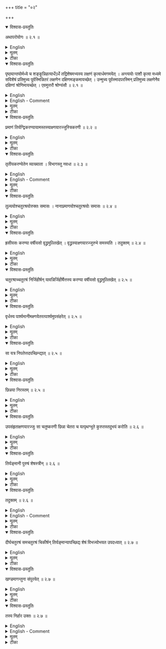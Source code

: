 +++
title = "०२"

+++


<details open><summary>विश्वास-प्रस्तुतिः</summary>

अथापरोयोगः  ॥ २.१  ॥
</details>

<details><summary>English</summary>

Now another method of construction (of a square). 
</details>

<details><summary>मूलम्</summary>

अथापरोयोगः  ॥ २.१  ॥
</details>

<details><summary>टीका</summary>

विहरणाविशेषः इत्यर्थः ॥
</details>

<details open><summary>विश्वास-प्रस्तुतिः</summary>

पृष्ठ्यान्तयोर्मध्ये च शङ्कून्निहत्यार्धेऽर्धे तद्विशेषमभ्यस्य लक्षणं कृत्वार्धमगमयेत् । अन्त्ययोः पाशौ कृत्वा मध्यमे सविशेषं प्रतिमुच्य पूर्वस्मिन्नितरं लक्षणेन दक्षिणमङ्कमायच्छेत् । उन्मुच्य पूर्वस्मादपरस्मिन् प्रतिमुच्य लक्षणेनैव दक्षिणां श्रोणिमायच्छेत् । एवमुत्तरौ श्रोण्यंसौ  ॥ २.१  ॥
</details>

<details><summary>English</summary>

Poles are fixed at both ends and in the middle of the east-west line. A cord measuring half of the east-west line is taken and increased by its viśeșa (the difference between its length and the diagonal of the square produced by it). After giving a mark at this point, the cord is (further) increased by half of the east-west line. Ties are made at both ends of the cord. Fixing the tie at the saviśeșa end at the middle pole and the other tie at the eastern pole, the cord is stretched by the mark so as to obtain the south-eastern corner. By removing the tie from the eastern pole and fixing it to the western pole, the south-western corner is likewise obtained by (stretching the cord with) the mark. In the same way, the north-western and the north-eastern corners (are obtained).
</details>

<details><summary>English - Comment</summary>

2.1. Construction of a square. Apastamba des-cribes here an interesting method of construction of a square. In Fig. 2, EW represents the east-west line, 2a; XU the given cord, a; XV the saviśeșa of a, √2a; and Vr the half cord, a. 

![](../images/fig2.png) 

The cord XY is prepared for its use in the construction of the square. 

The knots at X and Y are tied at ◊ and E respectively and the cord is stretched by the mark V, which gives the south-east corner D. Then the knot at E is taken off and fixed at W. The cord is likewise stretched by the mark V, which fixes the south-western corner C. The process is repeated in the north-eastern and the north-western side. ABCD is the required construction of the square.  
</details>

<details><summary>मूलम्</summary>

पृष्ठ्यान्तयोर्मध्ये च शङ्कून्निहत्यार्धेऽर्धे तद्विशेषमभ्यस्य लक्षणं कृत्वार्धमगमयेत् । अन्त्ययोः पाशौ कृत्वा मध्यमे सविशेषं प्रतिमुच्य पूर्वस्मिन्नितरं लक्षणेन दक्षिणमङ्कमायच्छेत् । उन्मुच्य पूर्वस्मादपरस्मिन् प्रतिमुच्य लक्षणेनैव दक्षिणां श्रोणिमायच्छेत् । एवमुत्तरौ श्रोण्यंसौ  ॥ २.१  ॥
</details>

<details><summary>टीका</summary>

चतुरश्रप्रमाणान्तयोःशङ्कुं निहत्य तयोर्मध्ये च शङ्कुं निहत्य अर्धेप्रमाणार्धे, तद्विशेषंतस्यार्धस्य विशेषं, प्रमाणं तृतीयेन वर्धयेदिति न्यायेन लक्षणं कृत्वा पुनरागमयेत्प्रक्षिपेत् ।
अन्त्ययोः पाशौ कृत्वा मध्यमे शङ्कौ सविशेषं पाशं प्रतिमुच्य पूर्वस्मिन् शङ्कौ इतरं पाशं प्रतिमुच्य लक्षणेन दक्षिणेनापसार्य शङ्कुं निहन्यात् ।
स दक्षिणांसः ।
पूर्वस्माच्छङ्कोः पाशमपरस्मिन् शङ्कौ प्रतिमुच्य तेनैव लक्षणेन दक्षिणं श्रोणिमायच्छेत् ।
तेनैवोदगपसार्य उत्तरां श्रोणिं विपर्यस्योत्तरमंसम् ॥


योगद्वयमिदं समचतुरश्रस्य सम्यक् ॥


करविन्दीया व्याख्या

(अथापरो श्रोण्यंसौ)

प्रमाणमात्रीं रज्जुमित्येव, विहरणोपायो योग इत्युक्तं, पृष्ठ्यान्तयोः मध्ये च शङ्कुं निहत्य ।
व्याख्यातमेतत् ।
अर्धेप्रमाणामात्रचा रज्ज्वा अर्धे तद्विशेषमभ्यस्य संयोज्य लक्षणं कृत्वा सूत्रसविशेषार्धान्ते अर्धं आगमयेत्शिष्टं यथा प्रमाणं भवति तथाऽगमयेत्, अयमर्थःर्धद्विकरणीमात्रीं केवलार्धमात्रीं च एकां रज्जुं मीत्वार्धद्विकरणी मात्रे लक्षणं कृत्वा रज्ज्वन्तौ पाशौ कृत्वा मध्यमे शङ्कौ सविशेषमर्धं प्रतिमुच्य पूर्वस्मिन् शङ्कौ केवलमर्धं प्रतिमुच्य लक्षणेन दक्षिणमंसमायच्छेत्कुर्यात् ।
उन्मुच्य पूर्वस्मादिति स्पष्टार्थः ।
अयमपि योगःसमचतुरश्रविषय एव ।
अर्धे तद्विशेषमिति प्रमामसविशेषयोः प्रस्तुतत्वात्प्रसङ्गेनोच्यते ।

सुन्दरराजीया

(अथापरो श्रोण्यंसौ)

अर्धेप्रमाणार्धमात्रे शुल्बे ।
तद्विशेषंर्धस्यैव विशेषं अभ्यस्य तद्विशेषान्ते लक्षणं कृत्वा अन्यदर्धं निर्विरोषमागमयेत् ।
यथागार्हपत्यचितेः षण्णवत्यङ्गुलाया अन्तययोर्मध्ये च शङ्कून्निहत्य अर्वेऽष्टाचत्वारिंशदङ्गुले तद्विरोषं चतुस्तिलोनं विंशत्यङ्गुलमभ्यस्य लक्षणं कृत्वान्यदर्धं अष्टाचत्वारिंशदङ्गुलं संयोजयेत् ।
एवं चतुस्तिलोनषोडशकोत्तरशताङ्गुलं शुल्बम् ।
अन्तयोरित्यादि स्पष्टम् ।


कपर्दिभाष्यम्
</details>

<details open><summary>विश्वास-प्रस्तुतिः</summary>

प्रमाणं तिर्यग्द्विकरण्यायामस्तस्याक्ष्णयारज्जुस्त्रिकरणी  ॥ २.२ ॥
</details>

<details><summary>English</summary>

The breadth (of a rectangle) being the side of a given square (pramāṇa) and the length the side of a square twice as large (dvikaraṇī), the diagonal equals the side of a square thrice as large (tṛkaraṇī).
</details>

<details><summary>मूलम्</summary>

प्रमाणं तिर्यग्द्विकरण्यायामस्तस्याक्ष्णयारज्जुस्त्रिकरणी  ॥ २.२ ॥
</details>

<details><summary>टीका</summary>

प्रमाणंप्रक्रमादेस्तिर्यङ्नानी ।
द्विकतणीपार्श्वमानीतस्यैव प्रक्रमादेः ।
तस्यैवंभूतस्य दीर्घचतुरश्रस्याक्ष्णयारज्जुस्त्रिकरणीत्रिगुणां भूमिं करोति ।
तस्य तिर्यङ्भानीभूदस्य ।
कथं ? प्रमाणमेकं करोति पार्श्वमानी द्विकरणी सा द्वौ करोति ।
तदुभयमक्ष्णयारज्जुः करोति ।
तदुक्तं दीर्घस्याक्ष्णयारज्जुः ।
इति
</details>

<details open><summary>विश्वास-प्रस्तुतिः</summary>

तृतीयकरण्येतेन व्याख्याता । विभागस्तु नवधा  ॥ २.३ ॥
</details>

<details><summary>English</summary>

Thereby is explained the side of a square one-third the area of a given square (tṛtiyakaraņi). It is the side of a square one-ninth the area of the square (explained in the preceding rule, that is, of the square on the tṛkaraṇī).
</details>

<details><summary>English - Comment</summary>

2.2-2.3. Surd. Dvikaraņi means √2 a, where a is the measure; likewise tṛkaraņi is √3a, 
1 
and tṛtiyakaraṇi = √3 a. For details vide our discussion under Bśl. 1.9-1.11. 
</details>

<details><summary>मूलम्</summary>

तृतीयकरण्येतेन व्याख्याता । विभागस्तु नवधा  ॥ २.३ ॥
</details>

<details><summary>टीका</summary>

एतेनैव मार्गेण तृतीयकरणी व्याख्याता ।
अनयैव त्रिकरण्या तृतीयकरण्यप्यवगन्तुं शक्येत्यर्थः ।
कथमित्याहत्रिकरणीक्षेत्रं नवधा विभज्य एकं भागं गृह्णीयात् ।
प्रमाणतृतीयं भवति ।
त्रिकरण्याः तृतीयं करोति ।
तत्र श्लोकः



अक्ष्णारज्जुस्त्रिकृत्प्रोक्ता प्रमाणसविशेषयोः ।

अस्या एव तृतीयं तु तृतीयकरणीं विदुः ॥


करविन्दीया व्याख्या

(प्रमाणंत्रिकरणी)

प्रमाणद्विकरण्यक्ष्णयारज्जव उक्तः ।
यस्य चतुरश्रस्य प्रणाणं तिर्यङ्भानी द्विकरणी पार्श्वमानी तस्य चतुरश्रस्याक्ष्णयारज्जुः प्रमाणपार्श्वमानी तिर्यङ्भानी क्षेत्रस्य त्रिकरणीभवति ॥


तृतीयकरण्येतेन व्याख्याता ।



त्रिकरणीव्याख्याने तृतीयकरण्यपि व्याख्याता ।
कथं ? तृतीयं तिर्याग्द्विकण्यायामः, तस्याक्ष्णयारज्जुस्तृतीयकरणी ।



तृतीयकरण्यवगमायाह

(विभागस्तु नवधा)
तृतीयकरण्यवगमे इयांस्तु विशेषः ।
क्षेत्रस्य नवधा विभागः कार्यः, कस्य क्षेत्रस्य ? प्रमाणक्षेत्रस्य त्रिकरणीक्षेत्रस्य वा ।
अयमर्थःयस्य क्षेत्रस्य तृतीयकरणी साध्यते तत्क्षेत्रं नवधा विभज्य तत्रकैस्य भागस्य पार्श्वमानीं तिर्यङ्भानीं कृत्वा तस्यैव भागस्याक्ष्णयारज्जुं पार्श्वमानीं कृत्वा ताभ्यां चतुरश्रे कृते चतुरश्रे नवधा विभक्ते तत्रैकस्य भागस्य करणीप्रमाणचतुरश्चक्षेत्रस्य तृतीयकरणी भवति ।
स च विभागः प्रमाणक्षेत्रतृतीयमिति प्रदर्शनम् ।
एतेन चतुष्करणीचतुर्थकरणीप्रभृतीनामपि ।
तथाहिप्रमाणं तिर्यक्चतुष्करण्यायामस्तस्याक्ष्णयारज्जुः पञ्चकरणी ।
तथा प्रमाणं तिर्यक्पञ्जकरण्यायामस्तस्याक्ष्मयारज्जुः षट्करणीत्याति द्रष्टव्यम् ।
तथाहिद्विकरणी तिर्यङ्भानी त्रिकरण्यायामः तस्याक्ष्णयारज्जुः पञ्चकरणी ।
तिर्यङ्भानी दशकरण्यायामस्तस्याक्ष्णयारज्जुः पञ्चदशकरणीत्याद्यपि द्रष्टव्यम् ।
तथा तुरीयं तिर्यक्त्रिकरण्यायामस्तस्याक्ष्णयारज्जुस्तुरीयकरणी ।
तथा पञ्जमं तिर्यक्चतुष्करण्यायामस्तस्याक्ष्णयारज्जुः पञ्चमकरणीत्यादि द्रष्टव्यम् ।
त्रिकरणीतृतीयकरण्योःसौत्रामण्यादावुपयागेः ।
ननु दीर्घस्याक्ष्णयारज्जुरित्यनेन त्रिकरणीतृतीयकरणीप्रभृतयः सिद्धाः ।
तत्किमर्थं त्रिकरण्यादिकरणीविधिरारभ्यते ।
उच्यतेद्विप्रकाराः करण्यः, शुद्धमूला अशुद्धमूलाश्च ।
शुद्धं मूलं यासां ताःशुद्धमूलाः ।
द्वाभ्यां चत्वारि, त्रिभिर्नवेत्यादिवक्ष्यमाणाश्वतुष्करणीनवकरणीप्रभृतयः तासां तु सर्वदा द्विकरणी त्रिकरणी पञ्चकरणीत्येव व्यपदेश इति प्रदर्शयितुमिदमुच्यते, द्वयोः करणी द्विकरणी, त्रयाणां करणी त्रिकरणी, चतुर्णां करणी चतुष्करणी, पञ्चानां करणी पञ्चकरणीति ।
किञ्च दीर्घस्याक्ष्णयारज्जुरित्यनेन सामान्येन नाञ्जसा त्रिकरणीप्रभृतीनामवगतिर्भवति ।
उक्तप्रकारेण संपन्नानां करणीनां तेन संवादमात्रं भवति ।
तद्युज्यत एव द्विकरण्यादिकरणीविशेषविध्यारम्भः ।



सुन्दरराजीया

अथ त्रिकरणीमाह

(प्रमाणंत्रिकरणी)



यथा द्वादशाङ्गुला तिर्यङ्भानी तद्द्विकरणी तिरोनसत्पदशाङ्गुला पार्श्वमानी ।
एवं दीर्घचतुरश्रे कृते तस्याक्ष्णयारज्जुर्विंशत्यङ्गुलयःसत्पविंशतितिलाश्च ।
सा त्रिकरणी प्रमाणपरिमितं क्षेत्रं त्रिगुणं करोति ॥


(तृतीयकरण्येतेन नवधा)

तृतीयकरण्या चतुरश्रे कृते नवधा विभागः कार्यः ।
तस्यैको भागः प्रमाणक्षेत्रस्य तृतीयं भवति ।
त्रिकरण्यास्तृतीयं तस्य करणी ॥


कपर्दिभाष्यम्
</details>

<details open><summary>विश्वास-प्रस्तुतिः</summary>

तुल्ययोश्चतुरश्रयोरुक्तः समासः । नानाप्रमाणयोश्चतुरश्रयोः समासः  ॥ २.४  ॥
</details>

<details><summary>English</summary>

The combination of two equal squares has been described. The combination of two squares of unequal measures (sides) (now) follows. 
</details>

<details><summary>मूलम्</summary>

तुल्ययोश्चतुरश्रयोरुक्तः समासः । नानाप्रमाणयोश्चतुरश्रयोः समासः  ॥ २.४  ॥
</details>

<details><summary>टीका</summary>

समास एकीकरणम् ।
चतुरश्रस्याक्ष्णयारज्जुरिति सूत्रेणस्पष्टः ।
नानाप्रमाणयोश्चतुरश्रयोःसमास उच्यत इति शेषः ।
दीर्घस्य समस्य चतुरश्रस्य समास एकीकरणम् ।
</details>

<details open><summary>विश्वास-प्रस्तुतिः</summary>

ह्रसीयसः करण्या वर्षीयसो वृद्ध्रमुल्लिखेत् । वृद्ध्रस्याक्ष्णयारज्जुरुभे समस्यति । तदुक्तम्  ॥ २.४  ॥
</details>


<details><summary>English</summary>

A (rectangular) part is cut off from the larger (square) with the side of the smaller; the diagonal of the cut-off (rectangular) part (produces the square which) combines both the squares. This has been stated.
</details>

<details><summary>मूलम्</summary>

ह्रसीयसः करण्या वर्षीयसो वृद्ध्रमुल्लिखेत् । वृद्ध्रस्याक्ष्णयारज्जुरुभे समस्यति । तदुक्तम्  ॥ २.४  ॥
</details>

<details><summary>टीका</summary>

ह्रसीयसः अल्पीयसः क्षेत्रस्य करण्या प्रमाणेन वर्षीयसः वर्षीयसेत्यर्थः ।

वृद्ध्रं दीर्घमुल्लिखेत् ।
यथाल्पीयसः करणी तिर्यङ्भानी वर्षीयसः करणी पार्श्वमानी, तथा दीर्घचतुरश्रमुल्लिखेत् ।
वृद्ध्रस्याक्ष्णयारज्जुरुभे समस्यति ।
उक्तंदीर्घचतुरश्रस्याक्ष्णयारज्जुरिति ।



करविन्दीया व्याख्या

(तुल्ययोःसमासः)

तुल्ययोरिति ।
समासो नाम समसनं मिश्रणं एकीकरणं करणीतुल्यप्रमाणयोःसमासः ।
करण्युक्ता चतुरश्रस्याक्ष्णयारज्जुर्द्द्विस्तावतीं भूमिं करोति समस्येति ।
उक्तमनुभाषणं वक्ष्यमाणार्थं, इदमत्र परिशिष्यते, तादिदं वक्ष्यामीति ।

(नाना तदुक्तं)

नानाप्रमाणयोर्भिन्नप्रमाणयोःसमासः करण्युच्यते, ह्रसीयसः अल्पीयसश्चतुरश्चस्य करण्याकरणीप्रमाणेन, बर्षीयसःमहतश्चतुरश्रस्य, वृद्ध्रंचिह्नमेकदेशमुल्लिखेत्वृद्ध्रस्याक्ष्णयारज्जुरुभे नानाप्रमाणे चतुरश्रे समस्यति एकीकरोति ।
एतदुक्तं भवतिनानारप्रमाणे चतुरश्रे समस्य अल्पीयसश्चतुरश्रस्य करणीप्रमाणेन महदश्चतुरश्रस्य एकस्यां तिर्यङ्भान्यां परिच्छिन्द्यात् ।
तत आरभ्योर्ध्वां लेखां यथा परस्यां तिर्यङ्भान्यां तावति प्रदेशे निपतति तथा लिखेत् ।
लेखाविभक्तस्याल्पीयसः करणीप्रमाणं तिर्यङ्भानी ।
कस्य? महतः करणीप्रमाणपार्श्वमानीकस्य दीर्घचतुरश्रस्याक्ष्णयारज्जुरुमे नानाप्रमाणे चतुरश्रे समस्यति ।
चतुरश्र इति वर्तमाने पुनश्चतुरश्रग्रहणं मण्डलयोरपि चतुरश्रं कृत्वैव समासःसुकर इति ज्ञापयितुम् ।
तदुक्तंदीर्घस्येत्यादिना ।
अस्योपयोगो विद्याभ्यासादिषु ।



सुन्दरराजीया

(तुल्ययोःसमासः)

द्विकरण्या यथा द्विपुरुषेऽग्नौ पुरुषद्विकरण्या द्वयोः पुरुषयोःसमास इत्यादि ।
त्रिकरण्या त्रयाणां पुरुषाणां समासस्याप्येतदुपलक्षणं भवति ।

दीर्घचतुरश्रयोस्तु समासे अयं विशेषः ।
तिर्यङ्भान्या द्विकरणी तिर्यङ्भानी, पार्श्वमान्याश्च द्विकरणी पार्श्वमानीति ।
यथा द्विस्तावायामाश्वमेधवेद्यां षट्त्रिंशिकायाः पृष्ठ्याया द्विकरणी पृष्ठ्या ।
तिर्यङ्भान्योस्त्रिंशिकारान्तरेण वक्ष्यते ।
प्रक्रमस्य द्विकरणी प्रकमस्थानीया भवतीति ।
एवं दीर्घचतुरश्राणां समासे तिर्यङ्मान्यास्त्रिकरणी तिर्यङ्मानीति ।
पार्श्वमान्याश्च पार्श्वमानी ।
यथात्रिस्तावेऽग्नौ पक्षयोः पुरुषमात्रयाः तिर्यङ्मान्यास्त्रिकरणी अष्टाधिकशतद्वयाङ्गुला पञ्चतिलोना तिर्यङ्मानी भवति ।
पार्श्वमान्याश्च षडरत्नेः त्रिकरणी पञ्चाशह्द्विशताङ्गुला विंशतितिलोना पार्श्वमानी भवति ।
पुच्छस्य पार्श्वमान्या एकादशप्रादेशायाः त्रिकरणी अष्टाविंशतिद्विशताङ्गुला पार्श्वमानी ।
एवमन्यत्र ।



(नाना समासः)

उच्यत इति शेषः ॥


(हसीयसःतदुक्तं)

ह्रसीयसः करणीं तिर्यङ्मानीं कृत्वा वर्षीयसःसंबन्धिनं वृर्धं दीर्घचतुरश्रमुल्लिखेत्, वर्षीयसः करण्येव पार्श्वमानी ।
एवं कृतस्य दीर्घचतुरश्रस्याक्ष्णयारज्जुःसमस्तुयोः करणी भवति ।
तदुक्तं "दीर्घस्याक्ष्णयारज्जुः" इत्यादिना ।
यथा पञ्चविधेऽग्नौ क्लियमाणे द्विपुरुषेण चतुरश्रे कृते चतुष्पुरुषो भवति ।
तत्र पुरुषमात्रश्चतुरश्रः प्रक्षेप्तव्यः ।
तत्र द्विपुरुषकरणिके चतुरश्रे तदायामं पुरुषव्यासं दीर्घचतुरश्रमुल्लिखेत् ।
तस्याक्ष्णयारज्जुरष्टषष्टिशताङ्गुला सैकादशतिला, सा पञ्चविधाग्नेः करणी भवति ।



कपर्दिभाष्यम्
</details>

<details open><summary>विश्वास-प्रस्तुतिः</summary>

चतुरश्राच्चतुरश्रं निर्जिहीर्षन् यावन्निर्जिहीर्षेत्तस्य करण्या वर्षीयसो वृद्ध्रमुल्लिखेत् ॥ २.५  ॥
</details>

<details><summary>English</summary>

If it is desired to remove a square from another, a (rectangular) part is cut off from the larger (square) with the side of the smaller one to be removed; 
</details>

<details><summary>मूलम्</summary>

चतुरश्राच्चतुरश्रं निर्जिहीर्षन् यावन्निर्जिहीर्षेत्तस्य करण्या वर्षीयसो वृद्ध्रमुल्लिखेत् ॥ २.५  ॥
</details>

<details><summary>टीका</summary>

पूर्वस्माच्चतुरश्राच्चतुरश्रं निर्जिहीर्षन् चतुरश्रप्रमाणेन वृध्रमुल्लिखेत् ।
</details>

<details open><summary>विश्वास-प्रस्तुतिः</summary>

वृर्धस्य पार्श्वमानीमक्ष्णयेतरत्पार्श्वमुपसंहरेत् ॥ २.५  ॥
</details>

<details><summary>English</summary>

the (longer) side of the cut-off (rectangular) part is placed across so as to touch the opposite side; 
</details>

<details><summary>मूलम्</summary>

वृर्धस्य पार्श्वमानीमक्ष्णयेतरत्पार्श्वमुपसंहरेत् ॥ २.५  ॥
</details>

<details><summary>टीका</summary>

संयोजयेत् ।
</details>

<details open><summary>विश्वास-प्रस्तुतिः</summary>

सा यत्र निपतेत्तदपच्छिन्द्यात् ॥ २.५  ॥
</details>

<details><summary>English</summary>

by this contact (the side) is cut off. 
</details>

<details><summary>मूलम्</summary>

सा यत्र निपतेत्तदपच्छिन्द्यात् ॥ २.५  ॥
</details>

<details><summary>टीका</summary>

सा पार्श्वमानी इतरस्मिन् पार्श्व यत्र निपतति स्पृशति तत्रापच्छिन्द्यात् ।
</details>

<details open><summary>विश्वास-प्रस्तुतिः</summary>

छिन्नया निरस्तम्  ॥ २.५  ॥
</details>

<details><summary>English</summary>

With the cut-off (part) the difference (of the two squares) is obtained.
</details>

<details><summary>मूलम्</summary>

छिन्नया निरस्तम्  ॥ २.५  ॥
</details>

<details><summary>टीका</summary>

छिन्नया निरस्तीकृते तन्निरस्तं भवति ।



करविन्दीया व्याख्या

(चतुरश्रातछिन्नया निरस्तम्)

चतुरश्रादिति ।
इदमपि करणीविधानमेव ।
महतश्चतुरश्रादल्पं चतुरश्रं निर्जिहीर्षन् विहर्तुमिच्छन् यावत्प्रमाणं चतुरश्रमपनेतुमिच्छति तस्याल्पस्य सरण्या माहतश्चतुरश्रस्यैकदेशं यथा छिन्नं भवति तथोल्लिखेत् ।
एवं कृते छिन्नं निरसि तव्यक्षेत्रप्रमाणतिर्यङ्भानीकं महत्क्षेत्रपार्श्वमानीकं प्रमाणपार्श्व मानीकं दीर्घचतुरश्रं भवति ।
अस्य क्षेत्रस्य पार्श्वमानीमक्ष्णयेतरत्पार्श्वमुपसंहरेत्गमयेत्, सा पार्श्वमानीमक्ष्णयेतरता यत्रेतरस्याः पार्श्वमान्याः प्रदेशे निपतति तदपछिन्द्यात्पार्श्वमानीमपाच्छित्याधिकं त्यजेत्, छिन्नया निरस्तंछिन्नं पार्श्वमानीनिरसितव्यक्षेत्रस्य करणी भवति ।
तया पार्श्वमान्या चतुरश्रे कृते निरसितव्यक्षेत्रं निरस्तं भवतीत्यर्थः ।



सुन्दरराजीया व्याख्या

चतुरश्रातछिन्नया निरस्तम्

निर्हारोनिरसनम् ।
यथा निविधेऽग्नौ क्रियमाणे द्विपुरुषेण चतुरश्रे कृते चतुष्पुरुषो भवति ।
तत्रैकपुरुषत्यागार्थं पुरुषमात्रतिर्यङ्भान्या वृध्रमुल्लिख्य तस्योत्तरां पार्श्वमानीं दक्षिणां प्राचीमितरत्पार्श्वं गमयेत् ।
सा च तत्र द्विपुरुषप्रमाणायां चत्वारिंशच्छतद्वयाङ्गुलप्रमाणायां पञ्चतिलाश्वापच्छिन्द्यात् ।
परिशि ष्टया करण्या चतुरश्रे कृते पुरुषो निरस्तो भवति ।



कपर्दिभाष्यम्

यथा स्वयमेव दर्शयति
</details>

<details open><summary>विश्वास-प्रस्तुतिः</summary>

उपसंहृताक्षणयारज्जुः सा चतुष्करणी छिन्ना चेतरा च यत्पृथग्भूते कुरुतस्तदुभयं करोति  ॥ २.६  ॥
</details>

<details><summary>English</summary>

That (the longer side of the cut-off rectangle in the above rule) which is placed across is the diagonal equal to the side of a square four times as large (as the given square). The area (of the squares) produced separately by the cut-off side and the other (the breadth of the rectangle) together equal the the area (of the square) produced by this diagonal. 
</details>

<details><summary>मूलम्</summary>

उपसंहृताक्षणयारज्जुः सा चतुष्करणी छिन्ना चेतरा च यत्पृथग्भूते कुरुतस्तदुभयं करोति  ॥ २.६  ॥
</details>

<details><summary>टीका</summary>

उपसंहृता पूर्वं पार्श्वमानी ।
इदानीमक्ष्णयारज्जुश्च रश्रस्यसा चतुष्करणी द्विपुरुषात्छिन्ना पार्श्वमानी इतरातिर्यह्भानी यत्पृथग्भूते कुरुतः तदुभयं करोति ॥


कथमित्याह
</details>

<details open><summary>विश्वास-प्रस्तुतिः</summary>

तिर्यङ्मानी पुरुषं शेषस्त्रीन्  ॥ २.६  ॥
</details>

<details><summary>English</summary>

If the breadth produces one square purușa, the other side produces three square purușas. 
</details>

<details><summary>मूलम्</summary>

तिर्यङ्मानी पुरुषं शेषस्त्रीन्  ॥ २.६  ॥
</details>

<details><summary>टीका</summary>

तिर्यङ्भानी पुरुषं करोति ।
शेषस्त्वक्ष्णयारज्जुद्वौ ।
तदुभयं तस्याक्ष्णयारजुरिति त्रीन्करोति ॥
</details>

<details open><summary>विश्वास-प्रस्तुतिः</summary>

तदुक्तम्  ॥ २.६  ॥
</details>

<details><summary>English</summary>

This has been stated.
</details>

<details><summary>English - Comment</summary>

2.4-2.6. Āpastamba's methods for making a square out of a combination or differ- ence of two squares are exactly the same as those of Baudhāyana, discussed in B§l. 2.1-2.2. The sūtra Āśl. 2.6 is an application of the combination of two squares, for instance a2 + 3a2 4a2, where a is the measure or producer of the square. 
</details>

<details><summary>मूलम्</summary>

तदुक्तम्  ॥ २.६  ॥
</details>

<details><summary>टीका</summary>

तच्चाप्युक्तम् ॥


करविन्दीया व्याख्या

इमं प्रकारमुदाहरणमुखेन स्पष्टिकरिष्यन्नाह

उरसंहता तदुक्तमुपेति ।
सर्वतो द्विपुरुषप्रमाणं चतुष्पुरुषं चतुरश्रं विषयीकृ त्योदाहरति ।
एकस्य चतुरश्रस्यावयवभूते दीर्घचतुरश्रे या पार्श्वमान्यक्ष्णयोपसंहृता सा चतुष्करणी चतुष्करणी चतुष्पुरुषकरणीति प्रतिज्ञाता ।
अस्य तिर्यङ्भानी च पुरुषमात्रकरणीति ।
अस्य दीर्घचतुरश्रस्य छिन्ना पार्श्वमानी कियत्करणीति न ज्ञाता, सैवात्रावगन्तव्या ।
अत्र पुरुषप्रमाणं तिर्यङ्भान्या पृथग्भूतया यत्क्रियते छिन्नया पार्श्वमान्या पृथग्भूतया यत्क्रियते अक्ष्णयारज्जुः तदुभयक्षेत्रकरणीति न्यायतोऽवगता ।
तत्राक्ष्णयारज्जुफलभूताच्चतुष्पुरुषाच्चतुरश्रादेकप्रमाणं तिर्यङ्भानीफले त्वेकस्मिन्नपनीते त्रयः पुरुषाः परिशेष्यात्सा त्रिपुरुषकरणीत्यवगन्तव्या ।
अत इदमुक्तं तिर्यङ्भानी पुरुषं करोति शेषः छिन्ना पार्श्वमानी ।
त्रीन् पुरुषानिति पुल्लिङ्गनिर्देशः पुरुषभिप्रायः ।
पुरुषनिर्देशश्वाग्नौ पुरुषेण विमानं पुरुषाभ्यासापचयौ समासनिर्हारयोः उदाहरणमिति ।
अयमर्थःसर्वतो द्विप्रमाणाच्चतुष्पुरुषाच्चतुरश्रादेकं पुरुषमपनीय त्रिपुरुषं समचतुरश्रं कर्तुमिच्छन् तच्चतुरश्रं पुरुषप्रमाणया रज्ज्वा मध्ये परिच्छिद्य द्विधा कृत्वा तदर्घस्यैकां पार्श्वमानीमपरां पार्श्वमानीं प्रत्यक्ष्णयोपगमयित्वा तयोर्यत्र संपातः तत्रावस्थितां पार्श्वमानीं छिच्वावशिष्टं निरस्य शिष्टया पार्श्वमान्या समचतुरश्रे कृते तच्चतुरश्रं त्रिपुरुषचतुरश्रं भवति ।
तथा सर्वतश्वतुष्पुरुषाच्चतुरश्राच्चतुरः पुरुषानपनीय द्वादशपुरुषं समचतुरश्रं कर्तुमिच्छद्द्विपुरुषप्रमाणया तिर्यङ्भान्या समचतुरश्रं विभज्यार्धस्यैकां पार्श्वमानीमन्यां प्रति गमयित्वा तयोःसन्निपातेऽवस्थितां पार्श्वमानीमवच्छिद्य छेदं निरस्य शिष्टया पार्श्वमान्या चतुरश्रे कृते तत्क्षेत्रं द्वादशपुरुषसमचतुरश्रं भवति ।
छिन्नशिष्टा पार्श्वमानी तत्करणी भवतीत्यर्थः ।
एवं प्रमाणक्षेत्रे तृतीयद्विकरणीमपनीय तृतीयकरणी भवति ।
एवमेव सर्वत्र चतुष्करणीचतुर्थकरणीप्रभृतयः करण्योऽवगन्तव्याः ।
तदुक्तं "दीर्घस्याक्ष्मयारज्जुरित्यनेन ।
अस्योपयोगो द्रोणादिषु, सुन्दरराजीया व्याख्या

तदेवोदाहरति

उपसंहृता तदुक्तम्

या अक्ष्णयोपसंहृताएकीभूता रज्जुःसा चतुष्करणी द्विपुरुषापच्छिन्ना पार्श्वमानी अपच्छिन्ना पञ्चतिलोनाष्टशतद्वयाङ्गुला ।
इतरापुरुषमात्री तिर्यङ्भानी च यत्पृथग्भूते कुरुतस्तदुभयं करति कर्णरज्जुत्वात् ।
तत्र तिर्यङ्भानी स्पष्टमेव हि पुरुषमात्रं करोति ।
पारिशेष्यात्पार्श्वमानी त्रीन् पुरुषान् करोतीति ज्ञातुं शक्यते ।
तदुक्तं "दीर्घस्याक्ष्णयारज्जुः" इत्यादिना ।



कपर्दिभाष्यम्
</details>

<details open><summary>विश्वास-प्रस्तुतिः</summary>

दीर्घचतुरश्रं समचतुरश्रं चिकीर्षन् तिर्यङ्मान्यापच्छिद्य शेषं विभज्योभयत उपदध्यात् ॥ २.७  ॥
</details>

<details><summary>English</summary>

If it is desired to transform a rectangle into a square, a (square) part is cut off (from the rectangle) by the breadth. The remainder (of the rectangle) is divided (into two equal parts) and placed on two sides. 
</details>

<details><summary>मूलम्</summary>

दीर्घचतुरश्रं समचतुरश्रं चिकीर्षन् तिर्यङ्मान्यापच्छिद्य शेषं विभज्योभयत उपदध्यात् ॥ २.७  ॥
</details>

<details><summary>टीका</summary>

दीर्घचतुरश्रं समचतुरश्रं कर्तुमिच्छन् तिर्यङ्भन्या तिर्यङ्भानीप्रमाणेनापच्छिद्य शेषं विभज्यद्विधा कृत्वा तदुभयतः अग्रतः पार्श्वतश्रोपदध्यात्निक्षिपेत् ।
</details>

<details open><summary>विश्वास-प्रस्तुतिः</summary>

खण्डमागन्तुना संपुरयेत् ॥ २.७  ॥
</details>

<details><summary>English</summary>

The empty space (in the corner) is filled up with a (square) piece. 
</details>

<details><summary>मूलम्</summary>

खण्डमागन्तुना संपुरयेत् ॥ २.७  ॥
</details>

<details><summary>टीका</summary>

खण्डमागन्तुनातिरिक्तेन पूरयेत् ।
पूरयित्वा तदतिरिक्तं त्यचेत् ।
</details>

<details open><summary>विश्वास-प्रस्तुतिः</summary>

तस्य निर्हार उक्तः  ॥ २.७  ॥
</details>

<details><summary>English</summary>

The removal of it (of the square piece from the square thus formed to get the required square) has been stated.
</details>

<details><summary>English - Comment</summary>

2.7. The same method of transformation of a rectangle into a square as given by Baudhāyana in his Bŝl. 2.5 is discussed. 
</details>

<details><summary>मूलम्</summary>

तस्य निर्हार उक्तः  ॥ २.७  ॥
</details>



<details><summary>टीका</summary>

तस्य त्यागविधिरुक्तः ।

इति द्वितीयः खण्डः





करविन्दीया व्याख्या

दीर्घचतुरश्रंनिर्ह्रास उक्तः

दीर्घोतिसर्वतस्तुल्यप्रमाणं समचतुरश्रं एकत आयामतोऽधिकं दीर्घचतुरश्रं समचतुरश्रं कुर्वन् तिर्यङ्भान्या तिर्यङ्भानीप्रमाणया रज्ज्वा परिमिते प्रदेशे मध्ये दक्षिणोत्तरमप च्छिद्य शेषं पुर्वभागं मध्ये दिर्यक्द्विधा विभज्य तयोः पश्चिमं भागं तथैवावस्थाप्य पूर्वभागं प्रथमस्योत्तरतः प्राचीनमुपदध्यात् ।
उत्तरपूर्वभागं शून्यभूतं खण्डमागन्तुना संपूर्य समचतुरश्रं संपाद्य अधिकमागन्तुभूतं खण्डं ततो निर्हरेत्निर्गमयेत् ।
तस्य निर्हार उक्तः "चतुरश्राच्चतुरश्रं निर्झिहीर्षन्" इति ।
तस्योपयोगो रथचक्त्रादिषु ।



इति द्वितीयः खण्डः





सुन्दरराजीया व्याख्या

दीर्घचतुरश्रंनिर्हार उक्तः

तिर्यङ्भानीप्रमाणेन पार्श्वमानीमपच्छिद्य समचतुरश्रं कृत्वा शेषं विभज्य पुरस्तादुत्तरतश्वोपदधयात्, यथोत्तरपूर्वकोणे समचतुरश्रं आगन्तुः खण्डो भविष्यति ।
तस्य निर्हार उक्तः "चतुरश्राच्चतुरश्रम्" इति ॥


इति द्वितीयः खण्डः





कपर्दिभाष्यम्
</details>